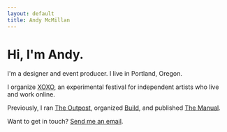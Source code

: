 ```yaml
---
layout: default
title: Andy McMillan
---
```


# Hi, I'm Andy.

I'm a designer and event producer. I live in Portland, Oregon.

I organize [XOXO](http://xoxofest.com), an experimental festival for independent artists who live and work online. 

Previously, I ran [The Outpost](http://outpostpdx.com), organized [Build](http://buildconf.com), and published [The Manual](http://themanual.org).

Want to get in touch? [Send me an email](mailto:hi@andymcmillan.com).
